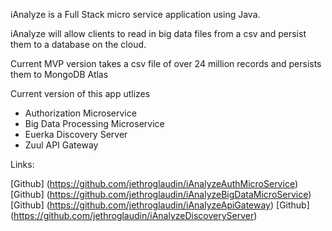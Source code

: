 iAnalyze is a Full Stack micro service application using Java.

iAnalyze will allow clients to read in big data files from a csv and persist them to a database on the cloud.

Current MVP version takes a csv file of over 24 million records and persists them to MongoDB Atlas

Current version of this app utlizes 
- Authorization Microservice
- Big Data Processing Microservice
- Euerka Discovery Server
- Zuul API Gateway


Links: 

[Github] (https://github.com/jethroglaudin/iAnalyzeAuthMicroService)
[Github] (https://github.com/jethroglaudin/iAnalyzeBigDataMicroService)
[Github] (https://github.com/jethroglaudin/iAnalyzeApiGateway)
[Github] (https://github.com/jethroglaudin/iAnalyzeDiscoveryServer)
